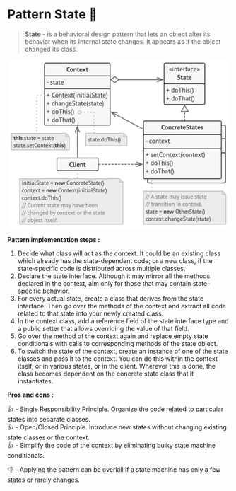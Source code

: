 # Pattern State 🧐

> **State** - is a behavioral design pattern that lets an object alter its behavior when its internal state changes. It 
> appears as if the object changed its class.

![state structure](../../assets/state-structure.png)

**Pattern implementation steps :**

1. Decide what class will act as the context. It could be an existing class which already has the state-dependent code; 
   or a new class, if the state-specific code is distributed across multiple classes.
2. Declare the state interface. Although it may mirror all the methods declared in the context, aim only for those that 
   may contain state-specific behavior.
3. For every actual state, create a class that derives from the state interface. Then go over the methods of the 
   context and extract all code related to that state into your newly created class.
4. In the context class, add a reference field of the state interface type and a public setter that allows overriding 
   the value of that field.
5. Go over the method of the context again and replace empty state conditionals with calls to corresponding methods of 
   the state object.
6. To switch the state of the context, create an instance of one of the state classes and pass it to the context. You 
   can do this within the context itself, or in various states, or in the client. Wherever this is done, the class 
   becomes dependent on the concrete state class that it instantiates.

**Pros and cons :**

👍 - Single Responsibility Principle. Organize the code related to particular states into separate classes.\
👍 - Open/Closed Principle. Introduce new states without changing existing state classes or the context.\
👍 - Simplify the code of the context by eliminating bulky state machine conditionals.

👎 - Applying the pattern can be overkill if a state machine has only a few states or rarely changes.